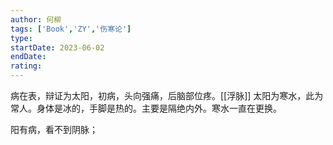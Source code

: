 ```yaml
---
author: 何柳
tags: ['Book','ZY','伤寒论']
type: 
startDate: 2023-06-02
endDate:
rating: 
---
```


病在表，辩证为太阳，初病，头向强痛，后脑部位疼。[[浮脉]] 
太阳为寒水，此为常人。身体是冰的，手脚是热的。主要是隔绝内外。寒水一直在更换。

阳有病，看不到阴脉；













